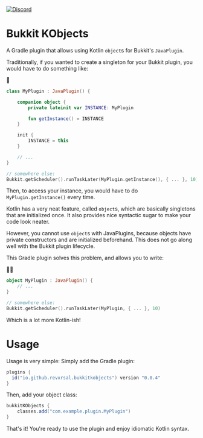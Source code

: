 [![Discord](https://discord.com/api/guilds/939962855476846614/widget.png)](https://discord.gg/pEGGF785zp)

# Bukkit KObjects
A Gradle plugin that allows using Kotlin `object`s for Bukkit's `JavaPlugin`.

Traditionally, if you wanted to create a singleton for your Bukkit plugin, you would have to do something like:

🤮
```kt
class MyPlugin : JavaPlugin() {

    companion object {
        private lateinit var INSTANCE: MyPlugin

        fun getInstance() = INSTANCE
    }

    init {
        INSTANCE = this
    }

    // ...
}

// somewhere else:
Bukkit.getScheduler().runTaskLater(MyPlugin.getInstance(), { ... }, 10)
```

Then, to access your instance, you would have to do `MyPlugin.getInstance()` every time.

Kotlin has a very neat feature, called `object`s, which are basically singletons that are initialized once. It also provides nice syntactic sugar to make your code look neater. 

However, you cannot use `object`s with JavaPlugins, because objects have private constructors and are initialized beforehand. This does not go along well with the Bukkit plugin lifecycle.

This Gradle plugin solves this problem, and allows you to write:

🥰🌟
```kt
object MyPlugin : JavaPlugin() {
    // ...
}

// somewhere else:
Bukkit.getScheduler().runTaskLater(MyPlugin, { ... }, 10)
```

Which is a lot more Kotlin-ish!

# Usage
Usage is very simple: Simply add the Gradle plugin:
```groovy
plugins {
  id("io.github.revxrsal.bukkitkobjects") version "0.0.4"
}
```

Then, add your object class:
```groovy
bukkitKObjects {
    classes.add("com.example.plugin.MyPlugin")
}
```

That's it! You're ready to use the plugin and enjoy idiomatic Kotlin syntax.
